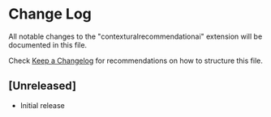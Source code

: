 # Change Log

All notable changes to the "contexturalrecommendationai" extension will be documented in this file.

Check [Keep a Changelog](http://keepachangelog.com/) for recommendations on how to structure this file.

## [Unreleased]

- Initial release